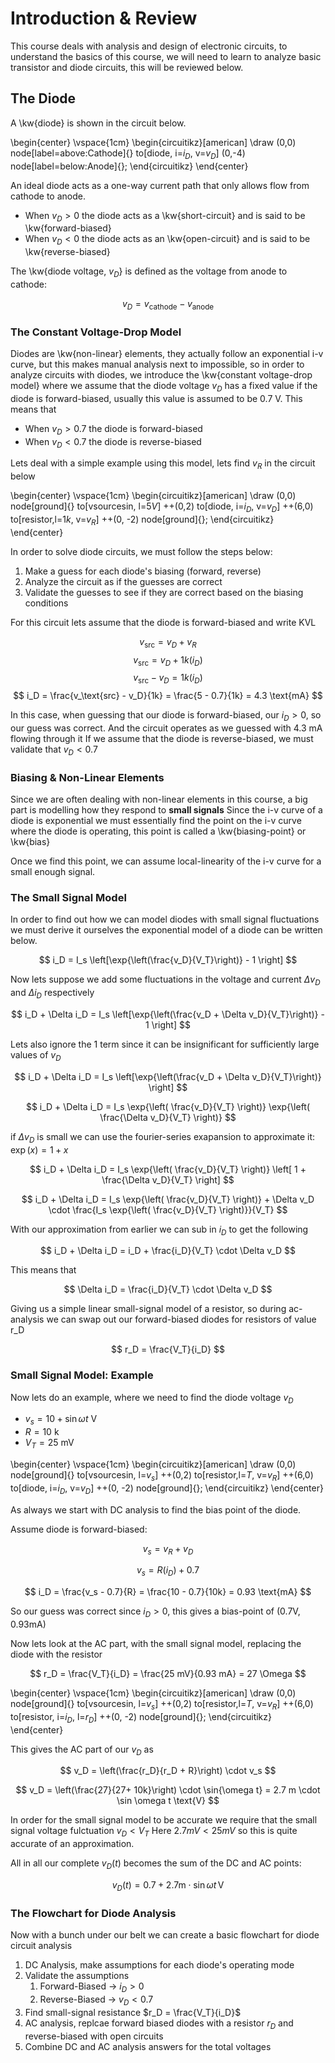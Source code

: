 # Introduction & Review

This course deals with analysis and design of electronic circuits, to understand the basics of this course, we will need to learn to analyze
basic transistor and diode circuits, this will be reviewed below.

## The Diode

A \kw{diode} is shown in the circuit below.

\begin{center} 
\vspace{1cm} 
\begin{circuitikz}[american]
\draw (0,0) node[label=above:Cathode]{} to[diode, i=$i_D$, v=$v_D$] (0,-4) node[label=below:Anode]{};
\end{circuitikz} 
\end{center}

An ideal diode acts as a one-way current path that only allows flow from cathode to anode.

- When $v_D > 0$ the diode acts as a \kw{short-circuit} and is said to be \kw{forward-biased}
- When $v_D < 0$ the diode acts as an \kw{open-circuit} and is said to be \kw{reverse-biased}

The \kw{diode voltage, $v_D$} is defined as the voltage from anode to cathode:

$$
v_D = v_{\text{cathode}} - v_{\text{anode}}
$$

### The Constant Voltage-Drop Model

Diodes are \kw{non-linear} elements, they actually follow an exponential i-v curve, but this makes
manual analysis next to impossible, so in order to analyze circuits with diodes, we introduce the
\kw{constant voltage-drop model} where we assume that the diode voltage $v_D$ has a fixed value if the diode
is forward-biased, usually this value is assumed to be $0.7$ V. This means that

- When $v_D > 0.7$ the diode is forward-biased
- When $v_D < 0.7$ the diode is reverse-biased

Lets deal with a simple example using this model, lets find $v_R$ in the circuit below

\begin{center}
\vspace{1cm}
\begin{circuitikz}[american]
	\draw (0,0) node[ground]{} to[vsourcesin, l=$5V$] ++(0,2) to[diode, i=$i_D$, v=$v_D$] ++(6,0) to[resistor,l=$1k$, v=$v_R$] ++(0, -2) node[ground]{};
\end{circuitikz}
\end{center}

In order to solve diode circuits, we must follow the steps below:

1. Make a guess for each diode's biasing (forward, reverse)
2. Analyze the circuit as if the guesses are correct
3. Validate the guesses to see if they are correct based on the biasing conditions

For this circuit lets assume that the diode is forward-biased and write KVL

$$
v_{\text{src}} = v_D + v_R
$$
$$
v_{\text{src}} = v_D + 1k(i_D)
$$
$$
v_{\text{src}} - v_D = 1k(i_D)
$$
$$
i_D = \frac{v_\text{src} - v_D}{1k} = \frac{5 - 0.7}{1k} = 4.3 \text{mA}
$$

In this case, when guessing that our diode is forward-biased, our $i_D > 0$, so our guess was correct. And the circuit operates as we guessed with 4.3 mA flowing through it
If we assume that the diode is reverse-biased, we must validate that $v_D < 0.7$

### Biasing & Non-Linear Elements

Since we are often dealing with non-linear elements in this course, a big part is modelling how they respond to **small signals**
Since the i-v curve of a diode is exponential we must essentially find the point on the i-v curve where the diode is operating, this point is called a \kw{biasing-point} or \kw{bias}

Once we find this point, we can assume local-linearity of the i-v curve for a small enough signal.

### The Small Signal Model

In order to find out how we can model diodes with small signal fluctuations we must derive it ourselves
the exponential model of a diode can be written below.

$$
i_D = I_s \left[\exp{\left(\frac{v_D}{V_T}\right)} - 1 \right]
$$

Now lets suppose we add some fluctuations in the voltage and current $\Delta v_D$ and $\Delta i_D$ respectively

$$
i_D + \Delta i_D = I_s \left[\exp{\left(\frac{v_D + \Delta v_D}{V_T}\right)} - 1 \right]
$$

Lets also ignore the $1$ term since it can be insignificant for sufficiently large values of $v_D$

$$
i_D + \Delta i_D = I_s \left[\exp{\left(\frac{v_D + \Delta v_D}{V_T}\right)} \right]
$$

$$
i_D + \Delta i_D = I_s \exp{\left( \frac{v_D}{V_T} \right)} \exp{\left( \frac{\Delta v_D}{V_T} \right)}
$$

if $\Delta v_D$ is small we can use the fourier-series exapansion to approximate it: $\exp{\left(x\right) = 1 + x}$

$$
i_D + \Delta i_D = I_s \exp{\left( \frac{v_D}{V_T} \right)} \left[ 1 + \frac{\Delta v_D}{V_T} \right]
$$

$$
i_D + \Delta i_D = I_s \exp{\left( \frac{v_D}{V_T} \right)} + \Delta v_D \cdot \frac{I_s \exp{\left( \frac{v_D}{V_T} \right)}}{V_T}
$$

With our approximation from earlier we can sub in $i_D$ to get the following

$$
i_D + \Delta i_D = i_D + \frac{i_D}{V_T} \cdot \Delta v_D
$$

This means that 

$$
\Delta i_D = \frac{i_D}{V_T} \cdot \Delta v_D
$$

Giving us a simple linear small-signal model of a resistor, so during ac-analysis we can swap out our forward-biased diodes for resistors of value r_D

$$
r_D = \frac{V_T}{i_D} 
$$

### Small Signal Model: Example

Now lets do an example, where we need to find the diode voltage $v_D$

- $v_s = 10 + \sin{\omega t}$ V
- $R = 10$ k
- $V_T = 25$ mV

\begin{center}
\vspace{1cm}
\begin{circuitikz}[american]
	\draw (0,0) node[ground]{} to[vsourcesin, l=$v_s$] ++(0,2) to[resistor,l=$T$, v=$v_R$] ++(6,0) to[diode, i=$i_D$, v=$v_D$] ++(0, -2) node[ground]{};
\end{circuitikz}
\end{center}

As always we start with DC analysis to find the bias point of the diode.

Assume diode is forward-biased:

$$
v_s = v_R + v_D
$$

$$
v_s = R(i_D) + 0.7
$$

$$
i_D = \frac{v_s - 0.7}{R} = \frac{10 - 0.7}{10k} = 0.93 \text{mA}
$$

So our guess was correct since $i_D > 0$, this gives a bias-point of $(0.7 \text{V}, 0.93 \text{mA})$

Now lets look at the AC part, with the small signal model, replacing the diode with the resistor

$$
r_D = \frac{V_T}{i_D} = \frac{25 mV}{0.93 mA} = 27 \Omega
$$

\begin{center}
\vspace{1cm}
\begin{circuitikz}[american]
	\draw (0,0) node[ground]{} to[vsourcesin, l=$v_s$] ++(0,2) to[resistor,l=$T$, v=$v_R$] ++(6,0) to[resistor, i=$i_D$, l=$r_D$] ++(0, -2) node[ground]{};
\end{circuitikz}
\end{center}

This gives the AC part of our $v_D$ as

$$
v_D = \left(\frac{r_D}{r_D + R}\right) \cdot v_s
$$

$$
v_D = \left(\frac{27}{27+ 10k}\right) \cdot \sin{\omega t} = 2.7 m \cdot \sin \omega t \text{V}
$$

In order for the small signal model to be accurate we require that the small signal voltage fulctuation $v_D < V_T$
Here $2.7mV < 25mV$ so this is quite accurate of an approximation.

All in all our complete $v_D(t)$ becomes the sum of the DC and AC points:

$$
v_D (t) = 0.7 + 2.7 \text{m} \cdot \sin \omega t \, \text{V}
$$

### The Flowchart for Diode Analysis

Now with a bunch under our belt we can create a basic flowchart for diode circuit analysis

1. DC Analysis, make assumptions for each diode's operating mode
2. Validate the assumptions
	1. Forward-Biased $\rightarrow$ $i_D > 0$
	2. Reverse-Biased $\rightarrow$ $v_D < 0.7$
3. Find small-signal resistance $r_D = \frac{V_T}{i_D}$
4. AC analysis, replcae forward biased diodes with a resistor $r_D$ and reverse-biased with open circuits
5. Combine DC and AC analysis answers for the total voltages

